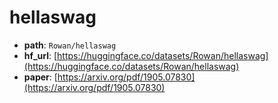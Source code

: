 
# hellaswag
+ **path**: `Rowan/hellaswag`  
+ **hf_url**: [https://huggingface.co/datasets/Rowan/hellaswag](https://huggingface.co/datasets/Rowan/hellaswag)  
+ **paper**: [https://arxiv.org/pdf/1905.07830](https://arxiv.org/pdf/1905.07830)  
